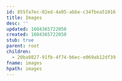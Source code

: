 ```yaml
---
id: 855fa7ec-02ed-4a05-abbe-c34fbea51016
title: Images
desc: ''
updated: 1604365722050
created: 1604365722050
stub: true
parent: root
children:
  - 20ba9827-91fb-4f74-b6ec-e069ab12df39
fname: images
hpath: images
---
```




